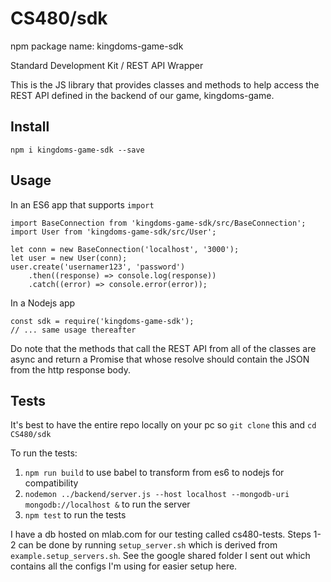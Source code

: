 # CS480/sdk

npm package name: kingdoms-game-sdk

Standard Development Kit / REST API Wrapper

This is the JS library that provides classes and methods to help access
the REST API defined in the backend of our game, kingdoms-game.

## Install

`npm i kingdoms-game-sdk --save`

## Usage

In an ES6 app that supports `import`

```
import BaseConnection from 'kingdoms-game-sdk/src/BaseConnection';
import User from 'kingdoms-game-sdk/src/User';

let conn = new BaseConnection('localhost', '3000');
let user = new User(conn);
user.create('usernamer123', 'password')
    .then((response) => console.log(response))
    .catch((error) => console.error(error));
```

In a Nodejs app
```
const sdk = require('kingdoms-game-sdk');
// ... same usage thereafter 
```

Do note that the methods that call the REST API from all of the classes 
are async and return a Promise that whose resolve should contain the JSON
from the http response body. 


## Tests

It's best to have the entire repo locally on your pc so `git clone` this
and `cd CS480/sdk`

To run the tests:

1. `npm run build` to use babel to transform from es6 to nodejs for 
compatibility
2. `nodemon ../backend/server.js --host localhost --mongodb-uri mongodb://localhost &`
to run the server
3. `npm test` to run the tests

I have a db hosted on mlab.com for our testing called cs480-tests.
Steps 1-2 can be done by running `setup_server.sh` which is derived from 
`example.setup_servers.sh`. See the google shared folder I sent out which 
contains all the configs I'm using for easier setup here.
